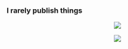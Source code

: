 ### I rarely publish things
<p align="center">
  <img src="https://github-readme-stats.vercel.app/api/top-langs/?username=faitti&layout=compact&theme=buefy" />
</p>

<p align="center">
  <img src="https://github-readme-stats.vercel.app/api?username=faitti&show_icons=true&include_all_commits=true&count_private=true&theme=buefy" />
</p>
